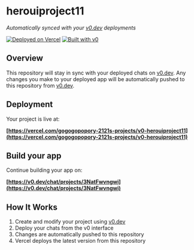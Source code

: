 # herouiproject11

*Automatically synced with your [v0.dev](https://v0.dev) deployments*

[![Deployed on Vercel](https://img.shields.io/badge/Deployed%20on-Vercel-black?style=for-the-badge&logo=vercel)](https://vercel.com/gogogopopory-2121s-projects/v0-herouiproject11)
[![Built with v0](https://img.shields.io/badge/Built%20with-v0.dev-black?style=for-the-badge)](https://v0.dev/chat/projects/3NatFwvngwi)

## Overview

This repository will stay in sync with your deployed chats on [v0.dev](https://v0.dev).
Any changes you make to your deployed app will be automatically pushed to this repository from [v0.dev](https://v0.dev).

## Deployment

Your project is live at:

**[https://vercel.com/gogogopopory-2121s-projects/v0-herouiproject11](https://vercel.com/gogogopopory-2121s-projects/v0-herouiproject11)**

## Build your app

Continue building your app on:

**[https://v0.dev/chat/projects/3NatFwvngwi](https://v0.dev/chat/projects/3NatFwvngwi)**

## How It Works

1. Create and modify your project using [v0.dev](https://v0.dev)
2. Deploy your chats from the v0 interface
3. Changes are automatically pushed to this repository
4. Vercel deploys the latest version from this repository
